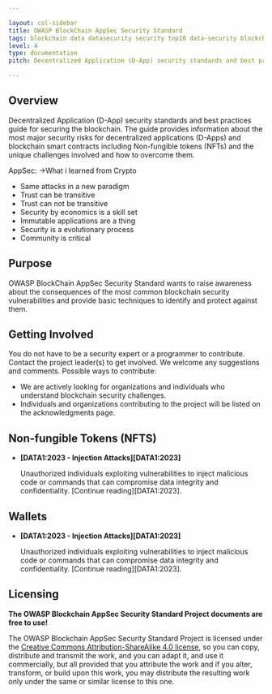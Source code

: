 ```yaml
---

layout: col-sidebar
title: OWASP BlockChain AppSec Security Standard
tags: blockchain data datasecurity security top10 data-security blockchain-security web3-security blockchain-data-security roadmap news acknowledgments
level: 4
type: documentation
pitch: Decentralized Application (D-App) security standards and best practices. The guide provides information about the most major security risks for decentralized applications (D-Apps), and blockchain smart contracts including Non-fungible Tokens (NFTs) and the unique challenges involved and how to overcome them.

---
```


## Overview

Decentralized Application (D-App) security standards and best practices guide for securing the blockchain. The guide provides information about the most major security risks for decentralized applications (D-Apps) and blockchain smart contracts including Non-fungible tokens (NFTs) and the unique challenges involved and how to overcome them.

AppSec: ->What i learned from Crypto 
* Same attacks in a new paradigm 
* Trust can be transitive 
* Trust can not be transitive 
* Security by economics is a skill set 
* Immutable applications are a thing 
* Security is a evolutionary process 
* Community is critical


## Purpose

OWASP BlockChain AppSec Security Standard wants to raise awareness about the consequences of the most common blockchain security vulnerabilities and provide basic techniques to identify and protect against them.

## Getting Involved

You do not have to be a security expert or a programmer to contribute. Contact the project leader(s) to get involved. We welcome any suggestions and comments. Possible ways to contribute:

 * We are actively looking for organizations and individuals who understand blockchain security challenges.
 * Individuals and organizations contributing to the project will be listed on the acknowledgments page.

## Non-fungible Tokens (NFTS)

* **[DATA1:2023 - Injection Attacks][DATA1:2023]**

  Unauthorized individuals exploiting vulnerabilities to inject malicious code or commands that can compromise data integrity and confidentiality. [Continue reading][DATA1:2023].

## Wallets

* **[DATA1:2023 - Injection Attacks][DATA1:2023]**

  Unauthorized individuals exploiting vulnerabilities to inject malicious code or commands that can compromise data integrity and confidentiality. [Continue reading][DATA1:2023].
  
## Licensing

**The OWASP Blockchain AppSec Security Standard Project documents are free to use!**

The OWASP Blockchain AppSec Security Standard Project is licensed under the [Creative Commons
Attribution-ShareAlike 4.0 license][license], so you can copy, distribute and
transmit the work, and you can adapt it, and use it commercially, but all
provided that you attribute the work and if you alter, transform, or build upon
this work, you may distribute the resulting work only under the same or similar
license to this one.

[license]: https://creativecommons.org/licenses/by-sa/4.0/
